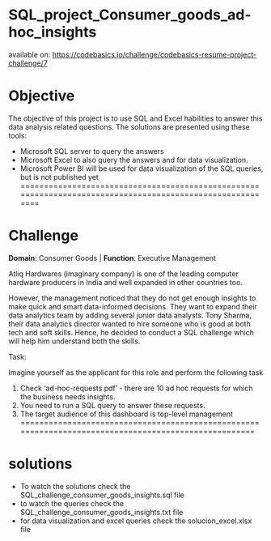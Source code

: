 # SQL_project_Consumer_goods_ad-hoc_insights

available on: https://codebasics.io/challenge/codebasics-resume-project-challenge/7

# Objective

The objective of this project is to use SQL and Excel habilities to answer this data analysis related questions. The solutions are presented using these tools:
- Microsoft SQL server to query the answers
- Microsoft Excel to also query the answers and for data visualization.
- Microsoft Power BI will be used for data visualization of the SQL queries, but is not published yet
==========================================================================================================

# Challenge

**Domain**:  Consumer Goods | **Function**: Executive Management

Atliq Hardwares (imaginary company) is one of the leading computer hardware producers in India and well expanded in other countries too.

However, the management noticed that they do not get enough insights to make quick and smart data-informed decisions. They want to expand their data analytics team by adding several junior data analysts. Tony Sharma, their data analytics director wanted to hire someone who is good at both tech and soft skills. Hence, he decided to conduct a SQL challenge which will help him understand both the skills.

Task:  

Imagine yourself as the applicant for this role and perform the following task

1.    Check ‘ad-hoc-requests.pdf’ - there are 10 ad hoc requests for which the business needs insights.
2.    You need to run a SQL query to answer these requests. 
3.    The target audience of this dashboard is top-level management
=====================================================================================================
# solutions
- To watch the solutions check the SQL_challenge_consumer_goods_insights.sql file
- to watch the queries check the SQL_challenge_consumer_goods_insights.txt file
- for data visualization and excel queries check the solucion_excel.xlsx file
